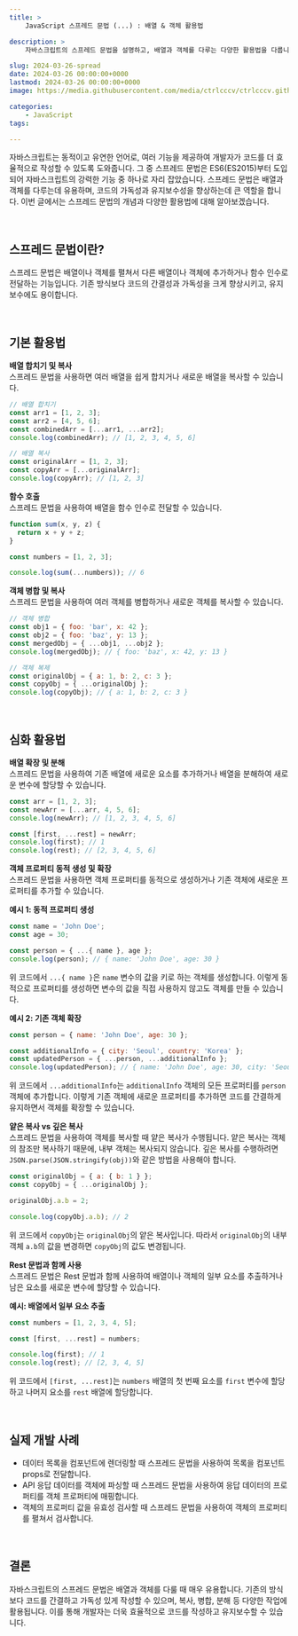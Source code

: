 ```yaml
---
title: >  
    JavaScript 스프레드 문법 (...) : 배열 & 객체 활용법

description: >  
    자바스크립트의 스프레드 문법을 설명하고, 배열과 객체를 다루는 다양한 활용법을 다룹니다. 코드를 간결하게 작성하고 가독성을 높이며, 개발자는 더욱 효율적으로 코드를 작성하고 유지보수할 수 있습니다.

slug: 2024-03-26-spread
date: 2024-03-26 00:00:00+0000
lastmod: 2024-03-26 00:00:00+0000
image: https://media.githubusercontent.com/media/ctrlcccv/ctrlcccv.github.io/master/assets/img/post/2024-03-26-spread.webp

categories:
    - JavaScript
tags:

---
```

자바스크립트는 동적이고 유연한 언어로, 여러 기능을 제공하여 개발자가 코드를 더 효율적으로 작성할 수 있도록 도와줍니다. 그 중 스프레드 문법은 ES6(ES2015)부터 도입되어 자바스크립트의 강력한 기능 중 하나로 자리 잡았습니다. 스프레드 문법은 배열과 객체를 다루는데 유용하며, 코드의 가독성과 유지보수성을 향상하는데 큰 역할을 합니다. 이번 글에서는 스프레드 문법의 개념과 다양한 활용법에 대해 알아보겠습니다.  

<script async src="https://pagead2.googlesyndication.com/pagead/js/adsbygoogle.js?client=ca-pub-8535540836842352" crossorigin="anonymous"></script>
<ins class="adsbygoogle"
     style="display:block; text-align:center;"
     data-ad-layout="in-article"
     data-ad-format="fluid"
     data-ad-client="ca-pub-8535540836842352"
     data-ad-slot="2974559225"></ins>
<script>
     (adsbygoogle = window.adsbygoogle || []).push({});
</script>

<br>

## 스프레드 문법이란?

스프레드 문법은 배열이나 객체를 펼쳐서 다른 배열이나 객체에 추가하거나 함수 인수로 전달하는 기능입니다. 기존 방식보다 코드의 간결성과 가독성을 크게 향상시키고, 유지보수에도 용이합니다.  

<br>

## 기본 활용법

**배열 합치기 및 복사**  
스프레드 문법을 사용하면 여러 배열을 쉽게 합치거나 새로운 배열을 복사할 수 있습니다.  
```javascript
// 배열 합치기
const arr1 = [1, 2, 3];
const arr2 = [4, 5, 6];
const combinedArr = [...arr1, ...arr2];
console.log(combinedArr); // [1, 2, 3, 4, 5, 6]

// 배열 복사
const originalArr = [1, 2, 3];
const copyArr = [...originalArr];
console.log(copyArr); // [1, 2, 3]
```

**함수 호출**   
스프레드 문법을 사용하여 배열을 함수 인수로 전달할 수 있습니다.  
```javascript
function sum(x, y, z) {
  return x + y + z;
}

const numbers = [1, 2, 3];

console.log(sum(...numbers)); // 6
```

**객체 병합 및 복사**  
스프레드 문법을 사용하여 여러 객체를 병합하거나 새로운 객체를 복사할 수 있습니다.  
```javascript
// 객체 병합
const obj1 = { foo: 'bar', x: 42 };
const obj2 = { foo: 'baz', y: 13 };
const mergedObj = { ...obj1, ...obj2 };
console.log(mergedObj); // { foo: 'baz', x: 42, y: 13 }

// 객체 복제
const originalObj = { a: 1, b: 2, c: 3 };
const copyObj = { ...originalObj };
console.log(copyObj); // { a: 1, b: 2, c: 3 }
```

<script async src="https://pagead2.googlesyndication.com/pagead/js/adsbygoogle.js?client=ca-pub-8535540836842352" crossorigin="anonymous"></script>
<ins class="adsbygoogle"
     style="display:block; text-align:center;"
     data-ad-layout="in-article"
     data-ad-format="fluid"
     data-ad-client="ca-pub-8535540836842352"
     data-ad-slot="2974559225"></ins>
<script>
     (adsbygoogle = window.adsbygoogle || []).push({});
</script>

<br>

## 심화 활용법  

**배열 확장 및 분해**  
스프레드 문법을 사용하여 기존 배열에 새로운 요소를 추가하거나 배열을 분해하여 새로운 변수에 할당할 수 있습니다.  
```javascript
const arr = [1, 2, 3];
const newArr = [...arr, 4, 5, 6];
console.log(newArr); // [1, 2, 3, 4, 5, 6]

const [first, ...rest] = newArr;
console.log(first); // 1
console.log(rest); // [2, 3, 4, 5, 6]
```

**객체 프로퍼티 동적 생성 및 확장**  
스프레드 문법을 사용하면 객체 프로퍼티를 동적으로 생성하거나 기존 객체에 새로운 프로퍼티를 추가할 수 있습니다.  

**예시 1: 동적 프로퍼티 생성**  
```javascript
const name = 'John Doe';
const age = 30;

const person = { ...{ name }, age };
console.log(person); // { name: 'John Doe', age: 30 }
```
위 코드에서 `...{ name }`은 `name` 변수의 값을 키로 하는 객체를 생성합니다. 이렇게 동적으로 프로퍼티를 생성하면 변수의 값을 직접 사용하지 않고도 객체를 만들 수 있습니다.  

**예시 2: 기존 객체 확장**  
```javascript
const person = { name: 'John Doe', age: 30 };

const additionalInfo = { city: 'Seoul', country: 'Korea' };
const updatedPerson = { ...person, ...additionalInfo };
console.log(updatedPerson); // { name: 'John Doe', age: 30, city: 'Seoul', country: 'Korea' }
```
위 코드에서 `...additionalInfo`는 `additionalInfo` 객체의 모든 프로퍼티를 `person` 객체에 추가합니다. 이렇게 기존 객체에 새로운 프로퍼티를 추가하면 코드를 간결하게 유지하면서 객체를 확장할 수 있습니다.  

**얕은 복사 vs 깊은 복사**  
스프레드 문법을 사용하여 객체를 복사할 때 얕은 복사가 수행됩니다. 얕은 복사는 객체의 참조만 복사하기 때문에, 내부 객체는 복사되지 않습니다. 깊은 복사를 수행하려면 `JSON.parse(JSON.stringify(obj))`와 같은 방법을 사용해야 합니다.  
```javascript
const originalObj = { a: { b: 1 } };
const copyObj = { ...originalObj };

originalObj.a.b = 2;

console.log(copyObj.a.b); // 2
```
위 코드에서 `copyObj`는 `originalObj`의 얕은 복사입니다. 따라서 `originalObj`의 내부 객체 `a.b`의 값을 변경하면 `copyObj`의 값도 변경됩니다.

**Rest 문법과 함께 사용**  
스프레드 문법은 Rest 문법과 함께 사용하여 배열이나 객체의 일부 요소를 추출하거나 남은 요소를 새로운 변수에 할당할 수 있습니다.  

**예시: 배열에서 일부 요소 추출**  
```javascript
const numbers = [1, 2, 3, 4, 5];

const [first, ...rest] = numbers;

console.log(first); // 1
console.log(rest); // [2, 3, 4, 5]
```
위 코드에서 `[first, ...rest]`는 `numbers` 배열의 첫 번째 요소를 `first` 변수에 할당하고 나머지 요소를 `rest` 배열에 할당합니다.  

<br>

## 실제 개발 사례

* 데이터 목록을 컴포넌트에 렌더링할 때 스프레드 문법을 사용하여 목록을 컴포넌트 props로 전달합니다.
* API 응답 데이터를 객체에 파싱할 때 스프레드 문법을 사용하여 응답 데이터의 프로퍼티를 객체 프로퍼티에 매핑합니다.
* 객체의 프로퍼티 값을 유효성 검사할 때 스프레드 문법을 사용하여 객체의 프로퍼티를 펼쳐서 검사합니다.

<br>

## 결론

자바스크립트의 스프레드 문법은 배열과 객체를 다룰 때 매우 유용합니다. 기존의 방식보다 코드를 간결하고 가독성 있게 작성할 수 있으며, 복사, 병합, 분해 등 다양한 작업에 활용됩니다. 이를 통해 개발자는 더욱 효율적으로 코드를 작성하고 유지보수할 수 있습니다.  